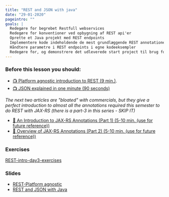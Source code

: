 ```yaml
---
title: "REST and JSON with java"
date: "29-01-2020"
pageintro: ""
goals: |
  Redegøre for begrebet Restfull webservices
  Redegøre for konventioner ved opbygning af REST api'er
  Oprette et Java projekt med REST endpoints
  Implementere kode indeholdende de mest grundlæggende REST annotationer (GET kun)
  Håndtere parametre i REST endpoints i egne kodeeksempler
  Redegøre for, og demonstrere det udleverede start project til brug for JPA/REST-projekter
---
```


### Before this lesson you should:

<!--BEGIN readings ##-->

- [:tv: Platform agnostic introduction to REST (9 min.)](https://www.youtube.com/watch?v=7YcW25PHnAA).
- [:tv: JSON explained in one minute (90 seconds)](https://www.youtube.com/watch?v=7mj-p1Os6QA)

_The next two articles are "bloated" with commercials, but they give a perfect introduction to almost all the annotations required this semester to do REST with JAX-RS (there is a part-3 in this series - SKIP IT)_

- [:book: An Introduction to JAX-RS Annotations (Part 1) (5-10 min. (use for future reference))](https://dzone.com/articles/an-introduction-to-jax-rs-annotations-part-1)
- [:book: Overview of JAX-RS Annotations (Part 2) (5-10 min. (use for future reference))](https://readlearncode.com/java-ee/what-are-the-jax-rs-annotations-get-post-path-applicationpath/)

<!--END readings ##-->


### Exercises

  <!--BEGIN exercises ##-->

[REST-intro-day3-exercises](https://docs.google.com/document/d/1gdtrSIb_RiEE3qv5hPwrzBrNaowHA-MPFXR8LP9CKJk/edit?usp=sharing)

<!--END exercises ##-->

### Slides

 <!--BEGIN slides ##-->

- [REST-Platform agnostic](https://docs.google.com/presentation/d/1huEhKGuBFeSi721Drb6FkdAQ0gSZWmCjxwOH-xVzwOM/edit?usp=sharing)
- [REST and JSON with Java](https://docs.google.com/presentation/d/1iuOA54e1LzpN2wTpxKVzk-NB1sc5MDVS-mFljiRGmT0/edit?usp=sharing)
  <!--END slides ##-->
